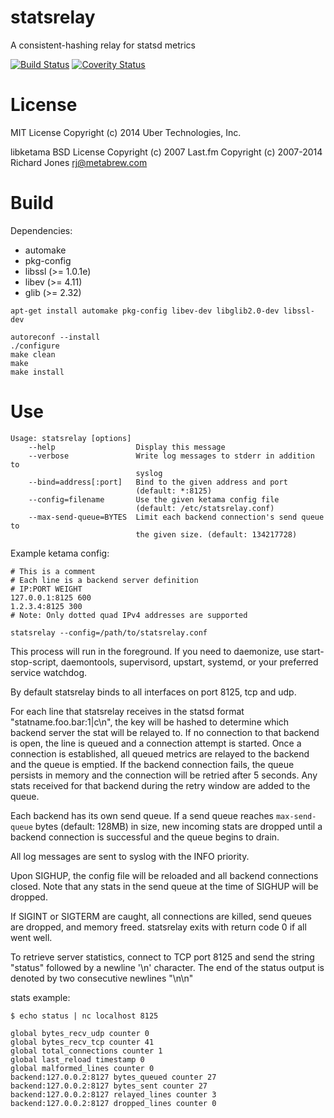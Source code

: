 # statsrelay
A consistent-hashing relay for statsd metrics

[![Build Status](https://travis-ci.org/uber/statsrelay.svg?branch=master)](https://travis-ci.org/uber/statsrelay)
[![Coverity Status](https://scan.coverity.com/projects/2789/badge.svg)](https://scan.coverity.com/projects/2789)

# License
MIT License
Copyright (c) 2014 Uber Technologies, Inc.

libketama
BSD License
Copyright (c) 2007 Last.fm
Copyright (c) 2007-2014 Richard Jones <rj@metabrew.com>

# Build

Dependencies:
- automake
- pkg-config
- libssl (>= 1.0.1e)
- libev (>= 4.11)
- glib (>= 2.32)

```
apt-get install automake pkg-config libev-dev libglib2.0-dev libssl-dev

autoreconf --install
./configure
make clean
make
make install
```

# Use

```
Usage: statsrelay [options]
    --help                  Display this message
    --verbose               Write log messages to stderr in addition to
                            syslog
    --bind=address[:port]   Bind to the given address and port
                            (default: *:8125)
    --config=filename       Use the given ketama config file
                            (default: /etc/statsrelay.conf)
    --max-send-queue=BYTES  Limit each backend connection's send queue to
                            the given size. (default: 134217728)
```

Example ketama config:
```
# This is a comment
# Each line is a backend server definition
# IP:PORT WEIGHT
127.0.0.1:8125 600
1.2.3.4:8125 300
# Note: Only dotted quad IPv4 addresses are supported
```

```
statsrelay --config=/path/to/statsrelay.conf
```

This process will run in the foreground. If you need to daemonize, use
start-stop-script, daemontools, supervisord, upstart, systemd, or your
preferred service watchdog.

By default statsrelay binds to all interfaces on port 8125, tcp and udp.

For each line that statsrelay receives in the statsd format
"statname.foo.bar:1|c\n", the key will be hashed to determine which
backend server the stat will be relayed to. If no connection to that
backend is open, the line is queued and a connection attempt is
started. Once a connection is established, all queued metrics are
relayed to the backend and the queue is emptied. If the backend
connection fails, the queue persists in memory and the connection will
be retried after 5 seconds. Any stats received for that backend during
the retry window are added to the queue.

Each backend has its own send queue. If a send queue reaches
`max-send-queue` bytes (default: 128MB) in size, new incoming stats
are dropped until a backend connection is successful and the queue
begins to drain.

All log messages are sent to syslog with the INFO priority.

Upon SIGHUP, the config file will be reloaded and all backend
connections closed. Note that any stats in the send queue at the time
of SIGHUP will be dropped.

If SIGINT or SIGTERM are caught, all connections are killed, send
queues are dropped, and memory freed. statsrelay exits with return
code 0 if all went well.

To retrieve server statistics, connect to TCP port 8125 and send the
string "status" followed by a newline '\n' character. The end of the
status output is denoted by two consecutive newlines "\n\n"

stats example:
```
$ echo status | nc localhost 8125

global bytes_recv_udp counter 0
global bytes_recv_tcp counter 41
global total_connections counter 1
global last_reload timestamp 0
global malformed_lines counter 0
backend:127.0.0.2:8127 bytes_queued counter 27
backend:127.0.0.2:8127 bytes_sent counter 27
backend:127.0.0.2:8127 relayed_lines counter 3
backend:127.0.0.2:8127 dropped_lines counter 0

```
